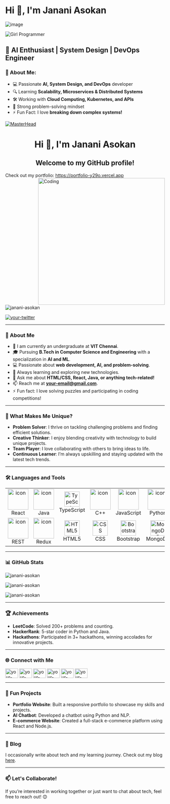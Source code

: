 

# Hi 👋, I'm Janani Asokan

![image](https://github.com/user-attachments/assets/9f0d1e5e-dfd3-4a25-a9f0-0ef059bdf2b1)

![Girl Programmer](https://media.giphy.com/media/Y4ak9Ki2GZCbJxAnJD/giphy.gif)

## 🚀 AI Enthusiast | System Design | DevOps Engineer

### 🌟 About Me:
- 💻 Passionate **AI, System Design, and DevOps** developer
- 🔍 Learning **Scalability, Microservices & Distributed Systems**
- 🛠️ Working with **Cloud Computing, Kubernetes, and APIs**
- 🚀 Strong problem-solving mindset
- ⚡ Fun Fact: I love **breaking down complex systems!**

[![MasterHead](https://your-gif-link-here)](https://portfolio-y29o.vercel.app)

<h1 align="center">Hi 👋, I'm Janani Asokan</h1>
<h2 align="center">Welcome to my GitHub profile!</h2>
<span align="center">Check out my portfolio: <a href="https://portfolio-y29o.vercel.app" target="_blank">https://portfolio-y29o.vercel.app</a></span>

<img align="right" alt="Coding" width="400" src="https://your-gif-link-here">

<p align="left"> <img src="https://komarev.com/ghpvc/?username=janani-asokan&label=Profile%20views&color=0e75b6&style=flat" alt="janani-asokan" /> </p>

<p align="left"> <a href="https://twitter.com/your-twitter" target="blank"><img src="https://img.shields.io/twitter/follow/your-twitter?logo=twitter&style=for-the-badge" alt="your-twitter" /></a> </p>

---

### 🚀 About Me
- 🏫 I am currently an undergraduate at **VIT Chennai**.
- 🎓 Pursuing **B.Tech in Computer Science and Engineering** with a specialization in **AI and ML**.
- 💻 Passionate about **web development, AI, and problem-solving**.
- 🌱 Always learning and exploring new technologies.
- 💬 Ask me about **HTML/CSS, React, Java, or anything tech-related!**
- 📫 Reach me at **your-email@gmail.com**.
- ⚡ Fun fact: I love solving puzzles and participating in coding competitions!

---

### 🌟 What Makes Me Unique?
- **Problem Solver**: I thrive on tackling challenging problems and finding efficient solutions.
- **Creative Thinker**: I enjoy blending creativity with technology to build unique projects.
- **Team Player**: I love collaborating with others to bring ideas to life.
- **Continuous Learner**: I’m always upskilling and staying updated with the latest tech trends.

---

### 🛠️ Languages and Tools
<table align="center">
  <tr>
    <td align="center" width="96">
        <img src="https://techstack-generator.vercel.app/react-icon.svg" alt="icon" width="65" height="65" />
      <br>React
    </td>
    <td align="center" width="96">
        <img src="https://techstack-generator.vercel.app/java-icon.svg" alt="icon" width="65" height="65" />
      <br>Java
    </td>
    <td align="center" width="96"> 
        <img src="https://techstack-generator.vercel.app/ts-icon.svg" width="48" height="48" alt="TypeScript" />
      <br>TypeScript
    </td>
    <td align="center" width="96">
        <img src="https://techstack-generator.vercel.app/cpp-icon.svg" alt="icon" width="65" height="65" />
      <br>C++
    </td>
    <td align="center" width="96">
        <img src="https://techstack-generator.vercel.app/js-icon.svg" alt="icon" width="65" height="65" />
      <br>JavaScript
    </td>
    <td align="center" width="96">
      <a href="#macropower-tech">
        <img src="https://techstack-generator.vercel.app/python-icon.svg" alt="icon" width="65" height="65" />
      </a>
      <br>Python
    </td>
    <td align="center" width="96">
        <img src="https://techstack-generator.vercel.app/mysql-icon.svg" alt="icon" width="65" height="65" />
      <br>MySQL
    </td>
  </tr>
  <tr>
    <td align="center" width="96">
        <img src="https://techstack-generator.vercel.app/restapi-icon.svg" alt="icon" width="65" height="65" />
      <br>REST
    </td>
    <td align="center" width="96">
        <img src="https://techstack-generator.vercel.app/redux-icon.svg" alt="icon" width="65" height="65" />
      <br>Redux
    </td>
    <td align="center" width="96">
        <img src="https://skillicons.dev/icons?i=html" width="48" height="48" alt="HTML5" />
      <br>HTML5
    </td>
    <td align="center" width="96">
        <img src="https://skillicons.dev/icons?i=css" width="48" height="48" alt="CSS" />
      <br>CSS
    </td>
    <td align="center" width="96">
        <img src="https://skillicons.dev/icons?i=bootstrap" width="48" height="48" alt="Bootstrap" />
      <br>Bootstrap
    </td>
    <td align="center" width="96">
        <img src="https://skillicons.dev/icons?i=mongodb" width="48" height="48" alt="MongoDB" />
      <br>MongoDB
    </td>
    <td align="center" width="96">
        <img src="https://skillicons.dev/icons?i=nodejs" width="48" height="48" alt="Node.js" />
      <br>Node.js
    </td>
  </tr>
</table>

---

### 📊 GitHub Stats
<p align="left">
  <img src="https://github-readme-stats.vercel.app/api/top-langs?username=janani-asokan&show_icons=true&locale=en&layout=compact" alt="janani-asokan" />
</p>

<p align="left">
  <img src="https://github-readme-stats.vercel.app/api?username=janani-asokan&show_icons=true&locale=en" alt="janani-asokan" />
</p>

<p align="left">
  <img src="https://github-readme-streak-stats.herokuapp.com/?user=janani-asokan&" alt="janani-asokan" />
</p>

---

### 🏆 Achievements
- **LeetCode**: Solved 200+ problems and counting.
- **HackerRank**: 5-star coder in Python and Java.
- **Hackathons**: Participated in 3+ hackathons, winning accolades for innovative projects.

---

### 🌐 Connect with Me
<p align="left">
  <a href="https://twitter.com/your-twitter" target="blank"><img align="center" src="https://raw.githubusercontent.com/rahuldkjain/github-profile-readme-generator/master/src/images/icons/Social/twitter.svg" alt="your-twitter" height="30" width="40" /></a>
  <a href="https://linkedin.com/in/your-linkedin" target="blank"><img align="center" src="https://raw.githubusercontent.com/rahuldkjain/github-profile-readme-generator/master/src/images/icons/Social/linked-in-alt.svg" alt="your-linkedin" height="30" width="40" /></a>
  <a href="https://instagram.com/your-instagram" target="blank"><img align="center" src="https://raw.githubusercontent.com/rahuldkjain/github-profile-readme-generator/master/src/images/icons/Social/instagram.svg" alt="your-instagram" height="30" width="40" /></a>
  <a href="https://www.hackerrank.com/your-hackerrank" target="blank"><img align="center" src="https://raw.githubusercontent.com/rahuldkjain/github-profile-readme-generator/master/src/images/icons/Social/hackerrank.svg" alt="your-hackerrank" height="30" width="40" /></a>
  <a href="https://www.leetcode.com/your-leetcode" target="blank"><img align="center" src="https://raw.githubusercontent.com/rahuldkjain/github-profile-readme-generator/master/src/images/icons/Social/leet-code.svg" alt="your-leetcode" height="30" width="40" /></a>
  <a href="https://auth.geeksforgeeks.org/user/your-geeksforgeeks" target="blank"><img align="center" src="https://raw.githubusercontent.com/rahuldkjain/github-profile-readme-generator/master/src/images/icons/Social/geeks-for-geeks.svg" alt="your-geeksforgeeks" height="30" width="40" /></a>
</p>

---

### 🎨 Fun Projects
- **Portfolio Website**: Built a responsive portfolio to showcase my skills and projects.
- **AI Chatbot**: Developed a chatbot using Python and NLP.
- **E-commerce Website**: Created a full-stack e-commerce platform using React and Node.js.

---

### 📝 Blog
I occasionally write about tech and my learning journey. Check out my blog [here](#).

---

### 📫 Let's Collaborate!
If you’re interested in working together or just want to chat about tech, feel free to reach out! 😊
